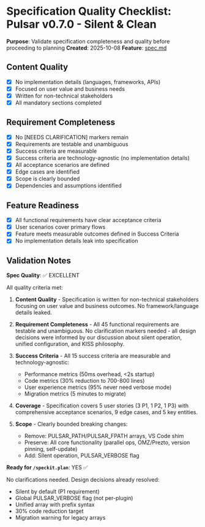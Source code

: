 # Specification Quality Checklist: Pulsar v0.7.0 - Silent & Clean

**Purpose**: Validate specification completeness and quality before proceeding to planning
**Created**: 2025-10-08
**Feature**: [spec.md](../spec.md)

## Content Quality

- [x] No implementation details (languages, frameworks, APIs)
- [x] Focused on user value and business needs
- [x] Written for non-technical stakeholders
- [x] All mandatory sections completed

## Requirement Completeness

- [x] No [NEEDS CLARIFICATION] markers remain
- [x] Requirements are testable and unambiguous
- [x] Success criteria are measurable
- [x] Success criteria are technology-agnostic (no implementation details)
- [x] All acceptance scenarios are defined
- [x] Edge cases are identified
- [x] Scope is clearly bounded
- [x] Dependencies and assumptions identified

## Feature Readiness

- [x] All functional requirements have clear acceptance criteria
- [x] User scenarios cover primary flows
- [x] Feature meets measurable outcomes defined in Success Criteria
- [x] No implementation details leak into specification

## Validation Notes

**Spec Quality**: ✅ EXCELLENT

All quality criteria met:

1. **Content Quality** - Specification is written for non-technical stakeholders focusing on user value and business outcomes. No framework/language details leaked.

2. **Requirement Completeness** - All 45 functional requirements are testable and unambiguous. No clarification markers needed - all design decisions were informed by our discussion about silent operation, unified configuration, and KISS philosophy.

3. **Success Criteria** - All 15 success criteria are measurable and technology-agnostic:
   - Performance metrics (50ms overhead, <2s startup)
   - Code metrics (30% reduction to 700-800 lines)
   - User experience metrics (95% never need verbose mode)
   - Migration metrics (5 minutes to migrate)

4. **Coverage** - Specification covers 5 user stories (3 P1, 1 P2, 1 P3) with comprehensive acceptance scenarios, 9 edge cases, and 5 key entities.

5. **Scope** - Clearly bounded breaking changes:
   - Remove: PULSAR_PATH/PULSAR_FPATH arrays, VS Code shim
   - Preserve: All core functionality (parallel ops, OMZ/Prezto, version pinning, self-update)
   - Add: Silent operation, PULSAR_VERBOSE flag

**Ready for `/speckit.plan`**: YES ✅

No clarifications needed. Design decisions already resolved:

- Silent by default (P1 requirement)
- Global PULSAR_VERBOSE flag (not per-plugin)
- Unified array with prefix syntax
- 30% code reduction target
- Migration warning for legacy arrays
